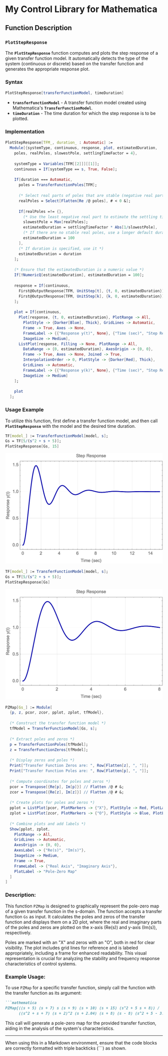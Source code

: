 # My Control Library for Mathematica

## ****Function Description****

### **`PlotStepResponse`**

The **`PlotStepResponse`** function computes and plots the step response of a given transfer function model. It automatically detects the type of the system (continuous or discrete) based on the transfer function and generates the appropriate response plot.

### Syntax

```mathematica
PlotStepResponse[transferFunctionModel, timeDuration]
```

- **`transferFunctionModel`** - A transfer function model created using Mathematica's **`TransferFunctionModel`**.
- **`timeDuration`** - The time duration for which the step response is to be plotted.

### Implementation

```mathematica
PlotStepResponse[TFM_, duration_ : Automatic] := 
  Module[{systemType, continuous, response, plot, estimatedDuration, 
    poles, realPoles, slowestPole, settlingTimeFactor = 4},
    
    systemType = Variables[TFM[[2]]][[1]];
    continuous = If[systemType == s, True, False];

    If[duration === Automatic,
      poles = TransferFunctionPoles[TFM];

      (* Select real parts of poles that are stable (negative real part) *)
      realPoles = Select[Flatten[Re /@ poles], # < 0 &];
      
      If[realPoles =!= {},
        (* Use the least negative real part to estimate the settling time *)
        slowestPole = Max[realPoles];
        estimatedDuration = settlingTimeFactor * Abs[1/slowestPole],
        (* If there are no stable real poles, use a longer default duration *)
        estimatedDuration = 100
      ],
      (* If duration is specified, use it *)
      estimatedDuration = duration
    ];

    (* Ensure that the estimatedDuration is a numeric value *)
    If[!NumericQ[estimatedDuration], estimatedDuration = 100];

    response = If[continuous, 
      First@OutputResponse[TFM, UnitStep[t], {t, 0, estimatedDuration}],
      First@OutputResponse[TFM, UnitStep[k], {k, 0, estimatedDuration}]
    ];

    plot = If[continuous, 
      Plot[response, {t, 0, estimatedDuration}, PlotRange -> All, 
        PlotStyle -> {Darker[Blue], Thick}, GridLines -> Automatic, 
        Frame -> True, Axes -> None, 
        FrameLabel -> {{"Response y(t)", None}, {"Time (sec)", "Step Response"}}, 
        ImageSize -> Medium],
      ListPlot[response, Filling -> None, PlotRange -> All, 
        DataRange -> {0, estimatedDuration}, AxesOrigin -> {0, 0}, 
        Frame -> True, Axes -> None, Joined -> True, 
        InterpolationOrder -> 0, PlotStyle -> {Darker[Red], Thick}, 
        GridLines -> Automatic, 
        FrameLabel -> {{"Response y(k)", None}, {"Time (sec)", "Step Response"}}, 
        ImageSize -> Medium]
    ];

    plot
  ];
```

### **Usage Example**

To utilize this function, first define a transfer function model, and then call **`PlotStepResponse`** with the model and the desired time duration.

```mathematica
TF[model_] := TransferFunctionModel[model, s];
Gs = TF[5/(s^2 + s + 5)];
PlotStepResponse[Gs, 15]
```

![Untitled](Untitled.png)

```mathematica
TF[model_] := TransferFunctionModel[model, s];
Gs = TF[5/(s^2 + s + 5)];
PlotStepResponse[Gs]
```

![Untitled](Untitled1.png)


```mathematica
PZMap[Gs_] := Module[
  {p, z, pcor, zcor, pplot, zplot, tfModel},

  (* Construct the transfer function model *)
  tfModel = TransferFunctionModel[Gs, s];

  (* Extract poles and zeros *)
  p = TransferFunctionPoles[tfModel];
  z = TransferFunctionZeros[tfModel];

  (* Display zeros and poles *)
  Print["Transfer Function Zeros are: ", Row[Flatten[z], ", "]];
  Print["Transfer Function Poles are: ", Row[Flatten[p], ", "]];

  (* Compute coordinates for poles and zeros *)
  pcor = Transpose[{Re[p], Im[p]}] // Flatten /@ # &;
  zcor = Transpose[{Re[z], Im[z]}] // Flatten /@ # &;

  (* Create plots for poles and zeros *)
  pplot = ListPlot[pcor, PlotMarkers -> {"X"}, PlotStyle -> Red, PlotLabel -> "Poles"];
  zplot = ListPlot[zcor, PlotMarkers -> {"O"}, PlotStyle -> Blue, PlotLabel -> "Zeros"];

  (* Combine plots and add labels *)
  Show[pplot, zplot,
    PlotRange -> All,
    GridLines -> Automatic,
    AxesOrigin -> {0, 0},
    AxesLabel -> {"Re(s)", "Im(s)"},
    ImageSize -> Medium,
    Frame -> True,
    FrameLabel -> {"Real Axis", "Imaginary Axis"},
    PlotLabel -> "Pole-Zero Map"
  ]
]
```

### Description:

This function `PZMap` is designed to graphically represent the pole-zero map of a given transfer function in the s-domain. The function accepts a transfer function `Gs` as input. It calculates the poles and zeros of the transfer function and displays them on a 2D plot, where the real and imaginary parts of the poles and zeros are plotted on the x-axis (Re(s)) and y-axis (Im(s)), respectively.

Poles are marked with an "X" and zeros with an "O", both in red for clear visibility. The plot includes grid lines for reference and is labeled appropriately, including a frame for enhanced readability. This visual representation is crucial for analyzing the stability and frequency response characteristics of control systems.

### Example Usage:

To use `PZMap` for a specific transfer function, simply call the function with the transfer function as its argument:

```markdown
```mathematica
PZMap[((s + 5) (s + 7) s (s + 9) (s + 10) (s + 15) (s^2 + 5 s + 8)) /
      ((s^2 + s + 7) (s + 2)^2 (s + 2.04) (s + 8) (s - 8) (s^2 + 5 - 3.8 s))]
```

This call will generate a pole-zero map for the provided transfer function, aiding in the analysis of the system's characteristics.

---

When using this in a Markdown environment, ensure that the code blocks are correctly formatted with triple backticks (\`\`\`) as shown.


